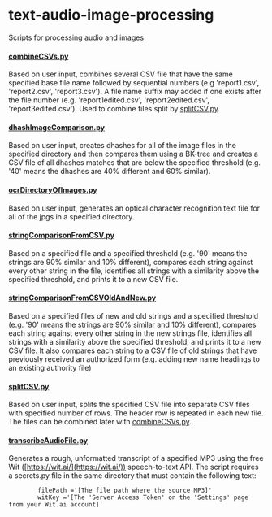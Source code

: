 # text-audio-image-processing
Scripts for processing audio and images

#### [combineCSVs.py](combineCSVs.py)
Based on user input, combines several CSV file that have the same specified base file name followed by sequential numbers (e.g 'report1.csv', 'report2.csv', 'report3.csv'). A file name suffix may added if one exists after the file number (e.g. 'report1edited.csv', 'report2edited.csv', 'report3edited.csv'). Used to combine files split by [splitCSV.py](splitCSV.py).

#### [dhashImageComparison.py](dhashImageComparison.py)
Based on user input, creates dhashes for all of the image files in the specified directory and then compares them using a BK-tree and creates a CSV file of all dhashes matches that are below the specified threshold (e.g. '40' means the dhashes are 40% different and 60% similar).

#### [ocrDirectoryOfImages.py](ocrDirectoryOfImages.py)
Based on user input, generates an optical character recognition text file for all of the jpgs in a specified directory.

#### [stringComparisonFromCSV.py](stringComparisonFromCSV.py)
Based on a specified file and a specified threshold (e.g. '90' means the strings are 90% similar and 10% different), compares each string against every other string in the file, identifies all strings with a similarity above the specified threshold, and prints it to a new CSV file.

#### [stringComparisonFromCSVOldAndNew.py](stringComparisonFromCSVOldAndNew.py)
Based on a specified files of new and old strings and a specified threshold (e.g. '90' means the strings are 90% similar and 10% different), compares each string against every other string in the new strings file, identifies all strings with a similarity above the specified threshold, and prints it to a new CSV file. It also compares each string to a CSV file of old strings that have previously received an authorized form (e.g. adding new name headings to an existing authority file)

#### [splitCSV.py](splitCSV.py)
Based on user input, splits the specified CSV file into separate CSV files with specified number of rows. The header row is repeated in each new file. The files can be combined later with [combineCSVs.py](combineCSVs.py).

#### [transcribeAudioFile.py](transcribeAudioFile.py)
Generates a rough, unformatted transcript of a specified MP3 using the free Wit ([https://wit.ai/](https://wit.ai/)) speech-to-text API. The script requires a secrets.py file in the same directory that must contain the following text:
```
        filePath ='[The file path where the source MP3]'
        witKey ='[The 'Server Access Token' on the 'Settings' page from your Wit.ai account]'

```
